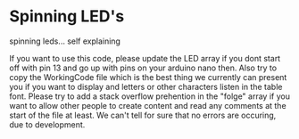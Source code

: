 # Spinning LED's
spinning leds... self explaining

If you want to use this code, please update the LED array if you dont start off with pin 13 and go up with pins on your arduino nano then. Also try to copy the WorkingCode file which is the best thing we currently can present you if you want to display and letters or other characters listen in the table font. Please try to add a stack overflow prehention in the "folge" array if you want to allow other people to create content and read any comments at the start of the file at least. We can't tell for sure that no errors are occuring, due to development.
